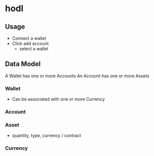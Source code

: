 # hodl

## Usage

- Connect a wallet
- Click add account
  - select a wallet
## Data Model

A Wallet has one or more Accounts
An Account has one or more Assets

### Wallet

- Can be associated with one or more Currency

### Account

### Asset

- quantity, type, currency / contract

### Currency



